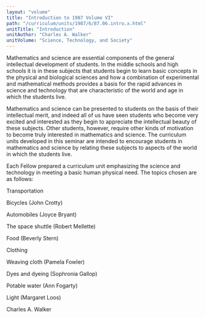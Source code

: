 ```yaml
---
layout: "volume"
title: "Introduction to 1987 Volume VI"
path: "/curriculum/units/1987/6/87.06.intro.x.html"
unitTitle: "Introduction"
unitAuthor: "Charles A. Walker"
unitVolume: "Science, Technology, and Society"
---
```

<body>
<p>
  Mathematics and science are essential components of the general intellectual development of students. In the middle schools and high schools it is in these subjects that students begin to learn basic concepts in the physical and biological sciences and how a combination of experimental and mathematical methods provides a basis for the rapid advances in science and technology that are characteristic of the world and age in which the students live.
 </p>
 <p>
  Mathematics and science can be presented to students on the basis of their intellectual merit, and indeed all of us have seen students who become very excited and interested as they begin to appreciate the intellectual beauty of these subjects. Other students, however, require other kinds of motivation to become truly interested in mathematics and science. The curriculum units developed in this seminar are intended to encourage students in mathematics and science by relating these subjects to aspects of the world in which the students live.
 </p>
 <p>
  Each Fellow prepared a curriculum unit emphasizing the science and technology in meeting a basic human physical need. The topics chosen are as follows:
 </p>
 <p>
  Transportation
 </p>
 <p>
  <span class="indent">
  </span>
  Bicycles (John Crotty)
 </p>
 <p>
  <span class="indent">
  </span>
  Automobiles (Joyce Bryant)
 </p>
 <p>
  <span class="indent">
  </span>
  The space shuttle (Robert Mellette)
 </p>
 <p>
  Food (Beverly Stern)
 </p>
 <p>
  Clothing
 </p>
 <p>
  <span class="indent">
  </span>
  Weaving cloth (Pamela Fowler)
 </p>
 <p>
  <span class="indent">
  </span>
  Dyes and dyeing (Sophronia Gallop)
 </p>
 <p>
  Potable water (Ann Fogarty)
 </p>
 <p>
  Light (Margaret Loos)
 </p>
 <p>
  <span class="indent">
  </span>
  <span class="indent">
  </span>
  Charles A. Walker
 </p>

</body>